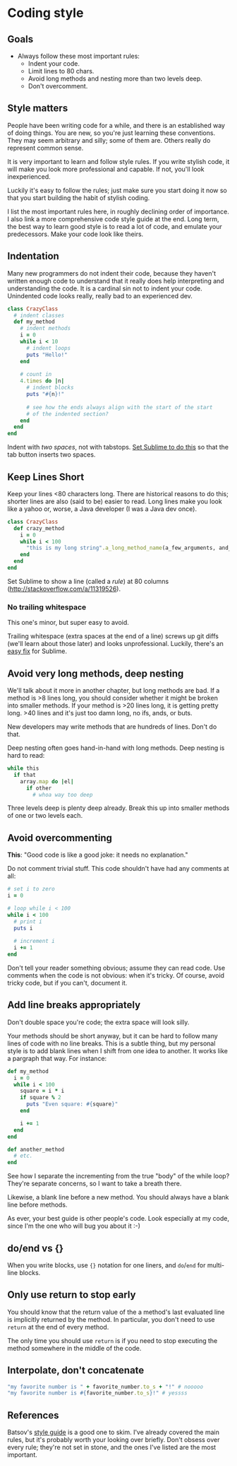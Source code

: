 # Coding style

## Goals

* Always follow these most important rules:
  * Indent your code.
  * Limit lines to 80 chars.
  * Avoid long methods and nesting more than two levels deep.
  * Don't overcomment.

## Style matters

People have been writing code for a while, and there is an established
way of doing things. You are new, so you're just learning these
conventions. They may seem arbitrary and silly; some of them
are. Others really do represent common sense.

It is very important to learn and follow style rules. If you write
stylish code, it will make you look more professional and capable. If
not, you'll look inexperienced.

Luckily it's easy to follow the rules; just make sure you start doing
it now so that you start building the habit of stylish coding.

I list the most important rules here, in roughly declining order of
importance. I also link a more comprehensive code style guide at the
end. Long term, the best way to learn good style is to read a lot of
code, and emulate your predecessors. Make your code look like theirs.

## Indentation

Many new programmers do not indent their code, because they haven't
written enough code to understand that it really does help
interpreting and understanding the code. It is a cardinal sin not to
indent your code. Unindented code looks really, really bad to an
experienced dev.

```ruby
class CrazyClass
  # indent classes
  def my_method
    # indent methods
    i = 0
    while i < 10
      # indent loops
      puts "Hello!"
    end
  
    # count in
    4.times do |n|
      # indent blocks
      puts "#{n}!"
      
      # see how the ends always align with the start of the start
      # of the indented section?
    end
  end
end
```

Indent with *two spaces*, not with tabstops.
[Set Sublime to do this][sublime-indenting] so that the tab button
inserts two spaces.

[sublime-indenting]: http://www.sublimetext.com/docs/2/indentation.html

## Keep Lines Short

Keep your lines <80 characters long. There are historical reasons to
do this; shorter lines are also (said to be) easier to read. Long
lines make you look like a yahoo or, worse, a Java developer (I was a
Java dev once).

```ruby
class CrazyClass
  def crazy_method
    i = 0
    while i < 100
      "this is my long string".a_long_method_name(a_few_arguments, and_then, it_gets_too, long).should_have_split(this_up, a_while, ago)
    end
  end
end
```

Set Sublime to show a line (called a *rule*) at 80 columns
(http://stackoverflow.com/a/11319526).

### No trailing whitespace

This one's minor, but super easy to avoid.

Trailing whitespace (extra spaces at the end of a line) screws up git
diffs (we'll learn about those later) and looks unprofessional.
Luckily, there's an [easy fix][easy-fix] for Sublime.

[easy-fix]: https://github.com/SublimeText/TrailingSpaces

## Avoid very long methods, deep nesting

We'll talk about it more in another chapter, but long methods are
bad. If a method is >8 lines long, you should consider whether it
might be broken into smaller methods. If your method is >20 lines
long, it is getting pretty long. >40 lines and it's just too damn
long, no ifs, ands, or buts.

New developers may write methods that are hundreds of lines. Don't do
that.

Deep nesting often goes hand-in-hand with long methods. Deep nesting
is hard to read:

```ruby
while this
  if that
    array.map do |el|
      if other
        # whoa way too deep
```

Three levels deep is plenty deep already. Break this up into smaller
methods of one or two levels each.

## Avoid overcommenting

**This**: "Good code is like a good joke: it needs no explanation."

Do not comment trivial stuff. This code shouldn't have had any
comments at all:

```ruby
# set i to zero
i = 0

# loop while i < 100
while i < 100
  # print i
  puts i
  
  # increment i
  i += 1
end
```

Don't tell your reader something obvious; assume they can read
code. Use comments when the code is not obvious: when it's tricky. Of
course, avoid tricky code, but if you can't, document it.

## Add line breaks appropriately

Don't double space you're code; the extra space will look silly.

Your methods should be short anyway, but it can be hard to follow many
lines of code with no line breaks. This is a subtle thing, but my
personal style is to add blank lines when I shift from one idea to
another. It works like a pargraph that way. For instance:

```ruby
def my_method
  i = 0
  while i < 100
    square = i * i
    if square % 2
      puts "Even square: #{square}"
    end

    i += 1
  end
end

def another_method
  # etc.
end
```

See how I separate the incrementing from the true "body" of the while
loop? They're separate concerns, so I want to take a breath there.

Likewise, a blank line before a new method. You should always have a
blank line before methods.

As ever, your best guide is other people's code. Look especially at my
code, since I'm the one who will bug you about it :-)

## do/end vs {}

When you write blocks, use `{}` notation for one liners, and
`do`/`end` for multi-line blocks.

## Only use return to stop early

You should know that the return value of the a method's last evaluated
line is implicitly returned by the method. In particular, you don't
need to use `return` at the end of every method.

The only time you should use `return` is if you need to stop executing
the method somewhere in the middle of the code.

## Interpolate, don't concatenate

```ruby
"my favorite number is " + favorite_number.to_s + "!" # nooooo
"my favorite number is #{favorite_number.to_s}!" # yessss
```

## References

Batsov's [style guide][bbatsov-style] is a good one to skim. I've
already covered the main rules, but it's probably worth your looking
over briefly. Don't obsess over every rule; they're not set in stone,
and the ones I've listed are the most important.

[bbatsov-style]: https://github.com/bbatsov/ruby-style-guide
